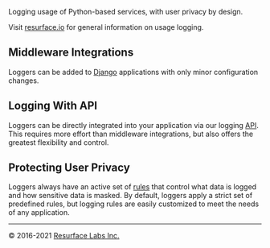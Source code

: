 Logging usage of Python-based services, with user privacy by design.

Visit <a href="https://resurface.io">resurface.io</a> for general information on usage logging.

## Middleware Integrations

Loggers can be added to <a href="https://github.com/resurfaceio/logger-python#logging-from-django">Django</a>
applications with only minor configuration changes.

## Logging With API

Loggers can be directly integrated into your application via our logging
<a href="https://github.com/resurfaceio/logger-python/blob/master/API.md">API</a>.
This requires more effort than middleware integrations, but also offers the greatest flexibility and control.

## Protecting User Privacy

Loggers always have an active set of <a href="https://resurface.io/rules.html">rules</a> that control what data is logged
and how sensitive data is masked. By default, loggers apply a strict set of predefined rules, but logging rules are easily
customized to meet the needs of any application.

---

&copy; 2016-2021 <a href="https://resurface.io">Resurface Labs Inc.</a>
